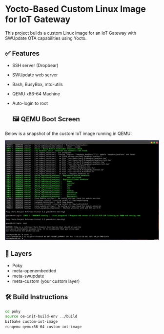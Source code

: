 # Yocto-Based Custom Linux Image for IoT Gateway

This project builds a custom Linux image for an IoT Gateway with SWUpdate OTA capabilities using Yocto.

## ✅ Features
- SSH server (Dropbear)
- SWUpdate web server
- Bash, BusyBox, mtd-utils
- QEMU x86-64 Machine
- Auto-login to root

  ## 🖼️ QEMU Boot Screen

Below is a snapshot of the custom IoT image running in QEMU:

![QEMU Boot Screenshot](images/qemu-boot.png)


## 🧱 Layers
- Poky
- meta-openembedded
- meta-swupdate
- meta-custom (your custom layer)

## 🛠️ Build Instructions

```bash
cd poky
source oe-init-build-env ../build
bitbake custom-iot-image
runqemu qemux86-64 custom-iot-image

